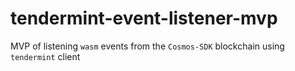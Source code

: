 # tendermint-event-listener-mvp
MVP of listening `wasm` events from the `Cosmos-SDK` blockchain using `tendermint` client
